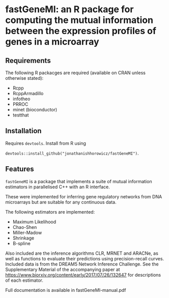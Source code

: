 # fastGeneMI: an R package for computing the mutual information between the expression profiles of genes in a microarray #

## Requirements

The following R packacges are required (available on CRAN unless otherwise stated):

* Rcpp 
* RcppArmadillo
* infotheo
* PRROC
* minet (bioconductor)
* testthat

## Installation

Requires `devtools`. Install from R using

```devtools::install_github("jonathanishhorowicz/fastGeneMI")```.

## Features

`fastGeneMI` is a package that implements a suite of mutual information estimators in parallelised C++ with an R interface.

These were implemented for inferring gene regulatory networks from DNA microarrays but are suitable for any continuous data.

The following estimators are implemented:

* Maximum Likelihood
* Chao-Shen
* Miller-Madow
* Shrinkage
* B-spline

Also included are the inference algorithms CLR, MRNET and ARACNe, as well as functions to evaluate their predictions using precision-recall curves. Included data is from the DREAM5 Network Inference Challenge. See the Supplementary Material of the accompanying paper at https://www.biorxiv.org/content/early/2017/07/26/132647 for descriptions of each estimator.

Full documentation is available in fastGeneMI-manual.pdf
